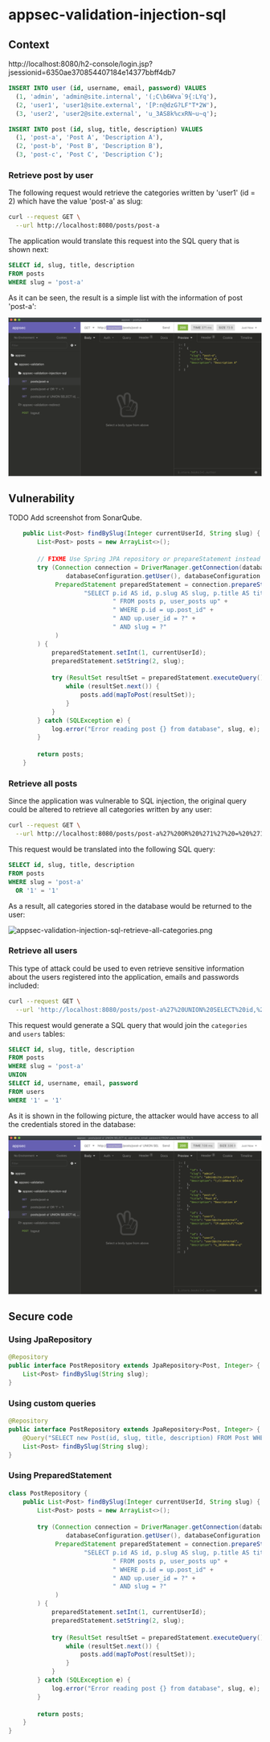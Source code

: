 # appsec-validation-injection-sql

## Context

http://localhost:8080/h2-console/login.jsp?jsessionid=6350ae370854407184e14377bbff4db7

```sql
INSERT INTO user (id, username, email, password) VALUES
  (1, 'admin', 'admin@site.internal', '(;C\b6Wva`9{:LYq'),
  (2, 'user1', 'user1@site.external', '[P:n@dzG?LF"T*2W'),
  (3, 'user2', 'user2@site.external', 'u_3AS8k%cxRN~u~q');
```

```sql
INSERT INTO post (id, slug, title, description) VALUES
  (1, 'post-a', 'Post A', 'Description A'),
  (2, 'post-b', 'Post B', 'Description B'),
  (3, 'post-c', 'Post C', 'Description C');
```

### Retrieve post by user

The following request would retrieve the categories written by 'user1' (id = 2) which have the value 'post-a' as slug:

```bash
curl --request GET \
  --url http://localhost:8080/posts/post-a
```

The application would translate this request into the SQL query that is shown next:

```sql
SELECT id, slug, title, description
FROM posts
WHERE slug = 'post-a'
```

As it can be seen, the result is a simple list with the information of post 'post-a':

![appsec-validation-injection-sql-retrieve-post-by-user.png](README/appsec-validation-injection-sql-retrieve-post-by-user.png)

## Vulnerability

TODO Add screenshot from SonarQube.

```java
    public List<Post> findBySlug(Integer currentUserId, String slug) {
        List<Post> posts = new ArrayList<>();

        // FIXME Use Spring JPA repository or prepareStatement instead of createStatement
        try (Connection connection = DriverManager.getConnection(databaseConfiguration.getUrl(),
                databaseConfiguration.getUser(), databaseConfiguration.getPassword());
             PreparedStatement preparedStatement = connection.prepareStatement(
                     "SELECT p.id AS id, p.slug AS slug, p.title AS title, p.description AS description" +
                             " FROM posts p, user_posts up" +
                             " WHERE p.id = up.post_id" +
                             " AND up.user_id = ?" +
                             " AND slug = ?"
             )
        ) {
            preparedStatement.setInt(1, currentUserId);
            preparedStatement.setString(2, slug);

            try (ResultSet resultSet = preparedStatement.executeQuery()) {
                while (resultSet.next()) {
                    posts.add(mapToPost(resultSet));
                }
            }
        } catch (SQLException e) {
            log.error("Error reading post {} from database", slug, e);
        }

        return posts;
    }
```

### Retrieve all posts

Since the application was vulnerable to SQL injection, the original query could be altered to retrieve all categories written by any user:

```bash
curl --request GET \
  --url http://localhost:8080/posts/post-a%27%20OR%20%271%27%20=%20%271
```

This request would be translated into the following SQL query:

```sql
SELECT id, slug, title, description
FROM posts
WHERE slug = 'post-a'
  OR '1' = '1'
```

As a result, all categories stored in the database would be returned to the user:

![appsec-validation-injection-sql-retrieve-all-categories.png](README/appsec-validation-injection-sql-retrieve-all-categories.png)

### Retrieve all users

This type of attack could be used to even retrieve sensitive information about the users registered into the application, emails and passwords included:

```bash
curl --request GET \
  --url 'http://localhost:8080/posts/post-a%27%20UNION%20SELECT%20id,%20username,%20email,%20password%20FROM%20users%20WHERE%20%271%27=%20%271'
```

This request would generate a SQL query that would join the `categories` and `users` tables:

```sql
SELECT id, slug, title, description
FROM posts
WHERE slug = 'post-a'
UNION
SELECT id, username, email, password
FROM users
WHERE '1' = '1'
```

As it is shown in the following picture, the attacker would have access to all the credentials stored in the database:

![appsec-validation-injection-sql-retrieve-all-users.png](README/appsec-validation-injection-sql-retrieve-all-users.png)

## Secure code

### Using JpaRepository

```java
@Repository
public interface PostRepository extends JpaRepository<Post, Integer> {
    List<Post> findBySlug(String slug);
}
```

### Using custom queries

```java
@Repository
public interface PostRepository extends JpaRepository<Post, Integer> {
    @Query("SELECT new Post(id, slug, title, description) FROM Post WHERE slug = ?1")
    List<Post> findBySlug(String slug);
}
```

### Using PreparedStatement

```java
class PostRepository {
    public List<Post> findBySlug(Integer currentUserId, String slug) {
        List<Post> posts = new ArrayList<>();

        try (Connection connection = DriverManager.getConnection(databaseConfiguration.getUrl(),
                databaseConfiguration.getUser(), databaseConfiguration.getPassword());
             PreparedStatement preparedStatement = connection.prepareStatement(
                     "SELECT p.id AS id, p.slug AS slug, p.title AS title, p.description AS description" +
                             " FROM posts p, user_posts up" +
                             " WHERE p.id = up.post_id" +
                             " AND up.user_id = ?" +
                             " AND slug = ?"
             )
        ) {
            preparedStatement.setInt(1, currentUserId);
            preparedStatement.setString(2, slug);

            try (ResultSet resultSet = preparedStatement.executeQuery()) {
                while (resultSet.next()) {
                    posts.add(mapToPost(resultSet));
                }
            }
        } catch (SQLException e) {
            log.error("Error reading post {} from database", slug, e);
        }

        return posts;
    }
}
```
